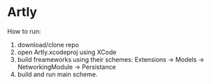 # Artly

How to run:
1) download/clone repo
2) open Artly.xcodeproj using XCode
3) build freameworks using their schemes: Extensions -> Models -> NetworkingModule -> Persistance
4) build and run main scheme.
